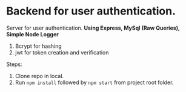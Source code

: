 # Backend for user authentication.

Server for user authentication. **Using Express, MySql (Raw Queries), Simple Node Logger**

1. Bcrypt for hashing
2. jwt for token creation and verification

Steps:

1. Clone repo in local.
2. Run `npm install` followed by `npm start` from project root folder.
